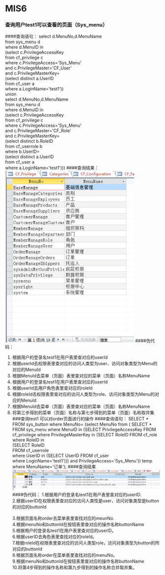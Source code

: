 # MIS6
### 查询用户test1可以查看的页面（Sys_menu）
####查询语句：
select d.MenuNo,d.MenuName  
from sys_menu d  
where d.MenuID in  
    (select c.PrivilegeAccessKey  
from cf_privilege c  
where c.PrivilegeAccess='Sys_Menu'   
and c.PrivilegeMaster='CF_User'  
and c.PrivilegeMasterKey=  
            (select distinct a.UserID  
        from cf_user a  
        where a.LoginName='test1'))  
union   
select d.MenuNo,d.MenuName  
from sys_menu d  
where d.MenuID in  
    (select c.PrivilegeAccessKey  
from cf_privilege c  
where c.PrivilegeAccess='Sys_Menu'   
and c.PrivilegeMaster='CF_Role'  
and c.PrivilegeMasterKey=  
            (select distinct b.RoleID  
        from cf_userrole b  
        where b.UserID=  
                    (select distinct a.UserID  
                from cf_user a  
                where a.LoginName='test1')))
####查询结果：
![用户test1可以查看到的页面](https://github.com/09143793/MIS6/blob/master/6.1.png)
####伪代码：
1.	根据用户的登录名test1在用户表里查对应的userId  
2.	根据userId去权限表里查对应的访问人类型为user、访问对象类型为Menu的对应的MenuId  
3.	根据MenuId去菜单（页面）表里查对应的菜单（页面）名称MenuName</br>
4.	 根据用户的登录名test1在用户表里查对应的userId</br>
5.	根据userId去用户角色表里查对应的roleId</br>
6.	根据roleId去权限表里查对应的访问人类型为role、访问对象类型为Menu的对应的MenuId</br>
7.	根据MenuId去菜单（页面）表里查对应的菜单（页面）名称MenuName</br>
8.	将第三步得到的菜单（页面）名称与第七步得到的菜单（页面）名称取并集</br>
###查询test1 可以对order页面进行的操作
####查询语句：
SELECT * FROM sys_button
where MenuNo=
(select MenuNo
               from
               (
    SELECT * 
    FROM sys_menu 
           where MenuID in
           (SELECT PrivilegeAccessKey 
            FROM cf_privilege 
            where PrivilegeMasterKey in
               (SELECT RoleID 
                FROM cf_role 
                where RoleID in                
                    (SELECT RoleID                 
                      FROM cf_userrole                
                      where UserID in
                         (SELECT UserID 
                           FROM cf_user                  
                           where LoginName='test1')))
               and PrivilegeAccess='Sys_Menu')) temp
 where MenuName='订单');
 ####查询结果
 ![用户test1 可对order页面进行的操作](https://github.com/09143793/MIS6/blob/master/6.2.png)<br/>
 ####伪代码：
 1.根据用户的登录名test1在用户表里查对应的userID.<br/>
 2.根据userID在权限表里查对应的访问人类性是user，访问对象类型是button的对应的buttonId<br/><br/>
 3.根据页面名称order去菜单表里查找对应的meunNo.<br/>
 4.根据menuNo和buttonId在按钮表里查对应的操作名称buttonName<br/>
 5.根据用户的登录名test1在用户表里查对应的userID。<br/>
 6.根据userID去角色表里查找对应的roleId。<br/>
 7.根据roleId在权限表里查对应的访问人类型role，访问对象类型为button的所对应的buttonId<br/>
 8.根据页面名称order在菜单表里查找对应的menuNo。<br/>
 9.根据menuNo和buttonId在按钮表里查对应的操作名称buttonName<br/>
 10.将第4步得到的操作名称和第九步得到的操作名称合并取并集。
